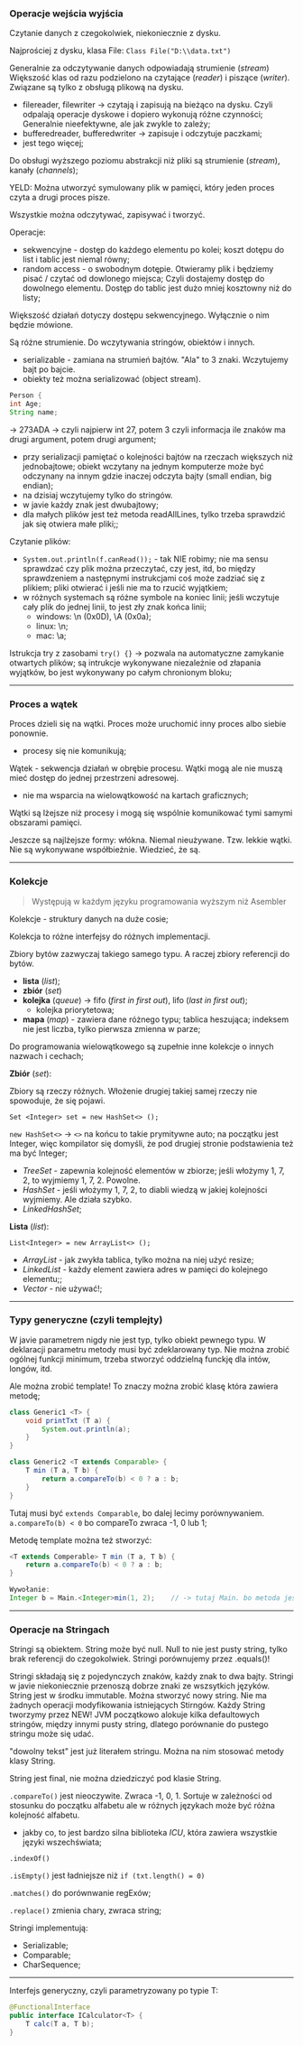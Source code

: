 ### Operacje wejścia wyjścia
Czytanie danych z czegokolwiek, niekoniecznie z dysku.

Najprościej z dysku, klasa File:
`Class File("D:\\data.txt")`

Generalnie za odczytywanie danych odpowiadają strumienie (_stream_)
Większość klas od razu podzielono na czytające (_reader_) i piszące (_writer_). Związane są tylko z obsługą plikową na dysku.
- filereader, filewriter -> czytają i zapisują na bieżąco na dysku. Czyli odpalają operacje dyskowe i dopiero wykonują różne czynności; Generalnie nieefektywne, ale jak zwykle to zależy;
- bufferedreader, bufferedwriter -> zapisuje i odczytuje paczkami;
- jest tego więcej;

Do obsługi wyższego poziomu abstrakcji niż pliki są strumienie (_stream_), kanały (_channels_);

YELD: Można utworzyć symulowany plik w pamięci, który jeden proces czyta a drugi proces pisze.

Wszystkie można odczytywać, zapisywać i tworzyć.

Operacje:
- sekwencyjne - dostęp do każdego elementu po kolei; koszt dotępu do list i tablic jest niemal równy;
- random access - o swobodnym dotępie. Otwieramy plik i będziemy pisać / czytać od dowlonego miejsca; Czyli dostajemy dostęp do dowolnego elementu. Dostęp do tablic jest dużo mniej kosztowny niż do listy;

Większość działań dotyczy dostępu sekwencyjnego. Wyłącznie o nim będzie mówione.

Są różne strumienie. Do wczytywania stringów, obiektów i innych.
- serializable - zamiana na strumień bajtów. "Ala" to 3 znaki. Wczytujemy bajt po bajcie.
- obiekty też można serializować (object stream).
```JAVA
Person {
int Age;
String name;
```
-> 273ADA -> czyli najpierw int 27, potem 3 czyli informacja ile znaków ma drugi argument, potem drugi argument;
- przy serializacji pamiętać o kolejności bajtów na rzeczach większych niż jednobajtowe; obiekt wczytany na jednym komputerze może być odczynany na innym gdzie inaczej odczyta bajty (small endian, big endian);
- na dzisiaj wczytujemy tylko do stringów.
- w javie każdy znak jest dwubajtowy;
- dla małych plików jest też metoda readAllLines, tylko trzeba sprawdzić jak się otwiera małe pliki;;

Czytanie plików:
- `System.out.println(f.canRead());` - tak NIE robimy; nie ma sensu sprawdzać czy plik można przeczytać, czy jest, itd, bo między sprawdzeniem a następnymi instrukcjami coś może zadziać się z plikiem; pliki otwierać i jeśli nie ma to rzucić wyjątkiem;
- w różnych systemach są różne symbole na koniec linii; jeśli wczytuje cały plik do jednej linii, to jest zły znak końca linii;
    - windows: \n (0x0D), \A (0x0a);
    - linux: \n;
    - mac: \a;

Istrukcja try z zasobami `try() {}` -> pozwala na automatyczne zamykanie otwartych plików; są intrukcje wykonywane niezależnie od złapania wyjątków, bo jest wykonywany po całym chronionym bloku;

--------------------

### Proces a wątek

Proces dzieli się na wątki. Proces może uruchomić inny proces albo siebie ponownie.
- procesy się nie komunikują;

Wątek - sekwencja działań w obrębie procesu. Wątki mogą ale nie muszą mieć dostęp do jednej przestrzeni adresowej.
- nie ma wsparcia na wielowątkowość na kartach graficznych;

Wątki są lżejsze niż procesy i mogą się wspólnie komunikować tymi samymi obszarami pamięci.

Jeszcze są najlżejsze formy: włókna. Niemal nieużywane. Tzw. lekkie wątki. Nie są wykonywane współbieżnie. Wiedzieć, że są.

-----------------------------

### Kolekcje

> Występują w każdym języku programowania wyższym niż Asembler

Kolekcje - struktury danych na duże cosie;

Kolekcja to różne interfejsy do różnych implementacji.

Zbiory bytów zazwyczaj takiego samego typu. A raczej zbiory referencji do bytów.

- **lista** (_list_);
- **zbiór** (_set_)
- **kolejka** (_queue_) -> fifo (_first in first out_), lifo (_last in first out_);
    - kolejka priorytetowa;
- **mapa** (_map_) - zawiera dane różnego typu; tablica heszująca; indeksem nie jest liczba, tylko pierwsza zmienna w parze;

Do programowania wielowątkowego są zupełnie inne kolekcje o innych nazwach i cechach;

**Zbiór** (_set_):

Zbiory są rzeczy różnych. Włożenie drugiej takiej samej rzeczy nie spowoduje, że się pojawi.

`Set <Integer> set = new HashSet<> ();`

`new HashSet<>` -> `<>` na końcu to takie prymitywne auto; na początku jest Integer, więc kompilator się domyśli, że pod drugiej stronie podstawienia też ma być Integer;

- _TreeSet_ - zapewnia kolejność elementów w zbiorze; jeśli włożymy 1, 7, 2, to wyjmiemy 1, 7, 2. Powolne.
- _HashSet_ - jeśli włożymy 1, 7, 2, to diabli wiedzą w jakiej kolejności wyjmiemy. Ale działa szybko.
- _LinkedHashSet_;

**Lista** (_list_):

`List<Integer> = new ArrayList<> ();`

- _ArrayList_ - jak zwykła tablica, tylko można na niej użyć resize;
- _LinkedList_ - każdy element zawiera adres w pamięci do kolejnego elementu;;
- _Vector_ - nie używać!;

---

### Typy generyczne (czyli templejty)

W javie parametrem nigdy nie jest typ, tylko obiekt pewnego typu.
W deklaracji parametru metody musi być zdeklarowany typ.
Nie można zrobić ogólnej funkcji minimum, trzeba stworzyć oddzielną funckję dla intów, longów, itd.

Ale można zrobić template!
To znaczy można zrobić klasę która zawiera metodę;

```JAVA
class Generic1 <T> {
    void printTxt (T a) {
        System.out.println(a);
    }
}
```

```JAVA
class Generic2 <T extends Comparable> {
    T min (T a, T b) {
        return a.compareTo(b) < 0 ? a : b;
    }
}
```

Tutaj musi być `extends Comparable`, bo dalej lecimy porównywaniem.
`a.compareTo(b) < 0` bo compareTo zwraca -1, 0 lub 1;

Metodę template można też stworzyć:
```JAVA
<T extends Comperable> T min (T a, T b) {
    return a.compareTo(b) < 0 ? a : b;
}

Wywołanie:
Integer b = Main.<Integer>min(1, 2);    // -> tutaj Main. bo metoda jest w klasie Main
```

---

### Operacje na Stringach

Stringi są obiektem.
String może być null. Null to nie jest pusty string, tylko brak referencji do czegokolwiek. Stringi porównujemy przez .equals()!

Stringi składają się z pojedynczych znaków, każdy znak to dwa bajty.
Stringi w javie niekoniecznie przenoszą dobrze znaki ze wszsytkich języków.
String jest w środku immutable. Można stworzyć nowy string. Nie ma żadnych operacji modyfikowania  istniejących Stirngów. Każdy String tworzymy przez NEW!
JVM początkowo alokuje kilka defaultowych stringów, między innymi pusty string, dlatego porównanie do pustego stringu może się udać.

"dowolny tekst" jest już literałem stringu. Można na nim stosować metody klasy String.

String jest final, nie można dziedziczyć pod klasie String.

`.compareTo()` jest nieoczywite. Zwraca -1, 0, 1. Sortuje w zależności od stosunku do początku alfabetu ale w różnych językach może być różna kolejność alfabetu.
- jakby co, to jest bardzo silna biblioteka _ICU_, która zawiera wszystkie języki wszechświata;

`.indexOf()`

`.isEmpty()` jest ładniejsze niż `if (txt.length() = 0)`

`.matches()` do porównwanie regExów;

`.replace()` zmienia chary, zwraca string;

Stringi implementują:
- Serializable;
- Comparable;
- CharSequence;


---

Interfejs generyczny, czyli parametryzowany po typie T:
```JAVA
@FunctionalInterface
public interface ICalculator<T> {
    T calc(T a, T b);
}
```